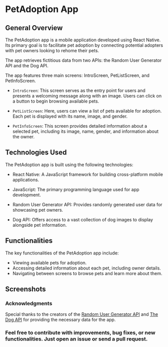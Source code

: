 
# PetAdoption App

## General Overview

The PetAdoption app is a mobile application developed using React Native. Its primary goal is to facilitate pet adoption by connecting potential adopters with pet owners looking to rehome their pets.

The app retrieves fictitious data from two APIs: the Random User Generator API and the Dog API.

The app features three main screens: IntroScreen, PetListScreen, and PetInfoScreen.

- `IntroScreen`: This screen serves as the entry point for users and presents a welcoming message along with an image. Users can click on a button to begin browsing available pets.

- `PetListScreen`: Here, users can view a list of pets available for adoption. Each pet is displayed with its name, image, and gender.

- `PetInfoScreen`: This screen provides detailed information about a selected pet, including its image, name, gender, and information about the owner.

## Technologies Used
The PetAdoption app is built using the following technologies:

- React Native: A JavaScript framework for building cross-platform mobile applications.

- JavaScript: The primary programming language used for app development.

- Random User Generator API: Provides randomly generated user data for showcasing pet owners.

- Dog API: Offers access to a vast collection of dog images to display alongside pet information.

## Functionalities

The key functionalities of the PetAdoption app include:

- Viewing available pets for adoption.
- Accessing detailed information about each pet, including owner details.
- Navigating between screens to browse pets and learn more about them.

## Screenshots

### Acknowledgments

Special thanks to the creators of the [Random User Generator API](https://randomuser.me/) and [The Dog API](https://dog.ceo/dog-api) for providing the necessary data for the app.

### Feel free to contribute with improvements, bug fixes, or new functionalities. Just open an issue or send a pull request.

